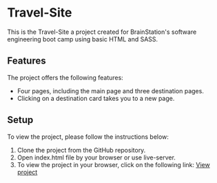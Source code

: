 # Travel-Site

This is the Travel-Site a project created for BrainStation's software engineering boot camp using basic HTML and SASS.


## Features
The project offers the following features:

- Four pages, including the main page and three destination pages.
- Clicking on a destination card takes you to a new page.


## Setup
To view the project, please follow the instructions below:


1. Clone the project from the GitHub repository.
2. Open index.html file by your browser or use live-server.
3. To view the project in your browser, click on the following link: [View project](https://alirezaanzali.github.io/Travel-Site/)

